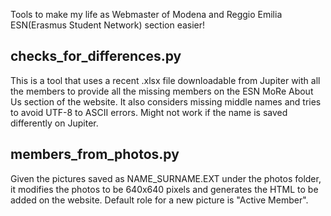 Tools to make my life as Webmaster of Modena and Reggio Emilia ESN(Erasmus Student Network) section easier!

## checks_for_differences.py 
This is a tool that uses a recent .xlsx file downloadable from Jupiter with all the members
to provide all the missing members on the ESN MoRe About Us section of the website. 
It also considers missing middle names and tries to avoid UTF-8 to ASCII errors.
Might not work if the name is saved differently on Jupiter.

## members_from_photos.py
Given the pictures saved as NAME_SURNAME.EXT under the photos folder, it modifies the photos 
to be 640x640 pixels and generates the HTML to be added on the website.
Default role for a new picture is "Active Member".
